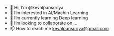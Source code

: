 - 👋 Hi, I’m @kevalpansuriya
- 👀 I’m interested in AI/Machin Learning
- 🌱 I’m currently learning Deep learning
- 💞️ I’m looking to collaborate on ...
- 📫 How to reach me kevalpansuriya@gmail.com

<!---
kevalpansuriya/kevalpansuriya is a ✨ special ✨ repository because its `README.md` (this file) appears on your GitHub profile.
You can click the Preview link to take a look at your changes.
--->
